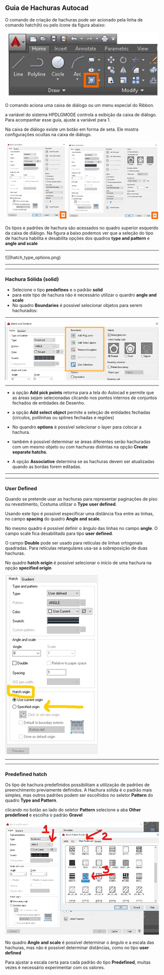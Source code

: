 ## Guia de Hachuras Autocad

O comando de criação de hachuras pode ser acionado pela linha de comando hatch(h) ou pelo ícone da figura abaixo:

![](hatchicone.png)

O comando aciona uma caixa de diálogo ou um menu especial do Ribbon.

a variável do sistema HPDLGMODE controla a exibição da caixa de diálogo. Para acompanhar esse guia, ajuste a variável para 1.

Na caixa de diálogo existe um botão em forma de seta. Ele mostra configurações ocultas na caixa de diálogo.

![caixas de díalogo de hachuras, simples e completa](hatch_dia_boxes.png)

Os tipos e padrões de hachura são acessados no quadro superior esquerdo da caixa de diálogo. Na figura a baixo podemos ver que a seleção do tipo de hachura habilita e desabilita opções dos quadros **type and pattern** e **angle and scale**

<hr>
![](hatch_type_options.png)

<hr>
<hr>

### Hachura Sólida (solid)


- Selecione o tipo **predefines** e o padrão **solid**
- para este tipo de hachura não é necessário utilizar o quardro **angle and scale**
- No quadro **Boundaries** é possível selecionar objetos para serem hachurados:

<hr>

![](hatchSelectBor.png)

<hr>

- a opção **Add pick points** retorna para a tela do Autocad e permite que as áreas sejam selecionadas clicando nos pontos internos de conjuntos fechados de entidades de Desenho.


- a opção **Add select object** permite a seleção de entidades fechadas (círculos, polilinhas ou splines fechadas e regiões)


- No quandro **options** é possível selecionar o layer para colocar a hachura.


- também é possível determinar se áreas diferentes serão hachuradas com um mesmo objeto ou com hachuras distintas na opção **Create separate hatchs**.

- A opção **Associative** determina se as hachuras devem ser atualizadas quando as bordas forem editadas.

<hr>
<hr>

### User Defined

Quando se pretende usar as hachuras para representar paginações de piso ou revestimento, Costuma utilizar o **Type** **user defined**.

Usando este tipo é possível especificar uma distância fixa entre as linhas, no campo **spacing** do quadro **Angle and scale**.

No mesmo quadro é possível definir o ângulo das linhas no campo **angle**. O campo scale fica desabilitado para tipo **user defined**.

O campo **Double** pode ser usado para retículas de linhas ortogonais quadradas. Para retículas retangulares usa-se a sobreposição de duas hachuras.

No quadro **hatch origin** é possível selecionar o início de uma hachura na opção **specified origin**

![](InkedhatchOrigin.jpg)

<hr>
<hr>

### Predefined hatch

Os tipo de hachura predefinidos possibilitam a utilização de padrões de preenchimento previamente definidos. A Hachura sólida é o padrão  mais simples, mas outros padrões podem ser escolhidos no seletor **Pattern** do quadro **Type and Pattern**.

clicando no botão ao lado do seletor **Pattern** selecione a aba **Other predefined** e escolha o padrão **Gravel**

![](InkedPredefinedHatch.jpg)

No quadro **Angle and scale** é possível determinar o ângulo e a escala das hachuras, mas não é possível determinar distâncias, como no tipo **user defined**

Para ajustar a escala certa para cada padrão do tipo **Predefined**, muitas vezes é necessário experimentar com os valores.
